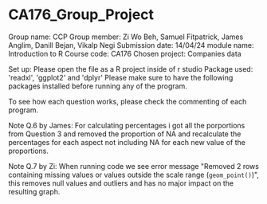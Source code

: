 # CA176_Group_Project
Group name: CCP
Group member: Zi Wo Beh, Samuel Fitpatrick, James Anglim, Danill Bejan, Vikalp Negi
Submission date: 14/04/24
module name: Introduction to R 
Course code: CA176
Chosen project: Companies data

Set up: Please open the file as a R project inside of r studio
Package used: 'readxl', 'ggplot2' and 'dplyr' 
Please make sure to have the following packages installed before running any of the program.

To see how each question works, please check the commenting of each program.

Note Q.6 by James:
For calculating percentages i got all the porportions from Question 3 and removed the proportion of NA and recalculate the percentages for each aspect not including NA for each new value of the proportions.


Note Q.7 by Zi:
When running code we see error message "Removed 2 rows containing missing values or values outside the scale range (`geom_point()`)", this removes null values and outliers and has no major impact on the resulting graph.

